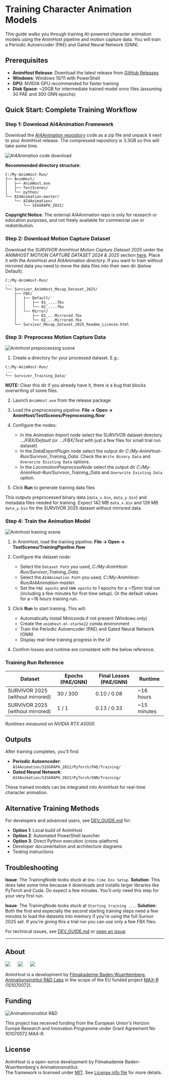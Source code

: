 # Training Character Animation Models

This guide walks you through training AI-powered character animation models using the AnimHost pipeline and motion capture data. You will train a Periodic Autoencoder (PAE) and Gated Neural Network (GNN).

## Prerequisites

- **AnimHost Release**: Download the latest release from [GitHub Releases](https://github.com/FilmakademieRnd/AnimHost/releases)
- **Windows**: Windows 10/11 with PowerShell
- **GPU**: NVIDIA GPU recommended for faster training
- **Disk Space**: ~20GB for intermediate trained model onnx files (assuming 30 PAE and 300 GNN epochs)

## Quick Start: Complete Training Workflow

### Step 1: Download AI4Animation Framework

Download the [AI4Animation repository](https://github.com/sebastianstarke/AI4Animation) code as a zip file and unpack it next to your AnimHost release. The compressed repository is 3.3GB so this will take some time.

![AI4Animation code download](<doc/resources/ai4animation_code_download_zip.png>)

**Recommended directory structure:**
```
C:/My-AnimHost-Run/
├── AnimHost/
│   ├── AnimHost.exe
│   ├── TestScenes/
│   └── python/
└── AI4Animation-master/
    └── AI4Animation/
        └── SIGGRAPH_2022/
```

**Copyright Notice**: The external AI4Animation repo is only for research or education purposes, and not freely available for commercial use or redistribution.

### Step 2: Download Motion Capture Dataset

Download the *SURVIVOR AnimHost Motion Capture Dataset 2025* under the *ANIMHOST MOTION CAPTURE DATASET 2024 & 2025* section [here](https://animationsinstitut.de/en/research/projects/max-r). Place it with the AnimHost and AI4Animation directory. If you want to train without mirrored data you need to move the data files into their own dir (below Default).
```
C:/My-AnimHost-Run/
...
└── Survivor_AnimHost_Mocap_Dataset_2025/
    ├── FBX/
    │   ├── Default/
    │   │   ├── 01_....fbx
    │   │   └── 02_....fbx
    │   └── Mirror/
    │       ├── 01_...Mirrored.fbx
    │       └── 02_...Mirrored.fbx
    └── Survivor_Mocap_dataset_2025_Readme_License.html
```

### Step 3: Preprocess Motion Capture Data

![Animhost preprocessing scene](<doc/resources/animhost_preprocessing_scene.png>)

1. Create a directory for your processed dataset. E.g.:
```
C:/My-AnimHost-Run/
...
└── Survivor_Training_Data/
```
**NOTE:** Clear this dir if you already have it, there is a bug that blocks overwriting of some files.

2. Launch `AnimHost.exe` from the release package

3. Load the preprocessing pipeline: **File → Open → AnimHost/TestScenes/Preprocessing.flow**

4. Configure the nodes:
   - In the *Animation Import* node select the SURVIVOR dataset directory *.../FBX/Default* (or *.../FBX/Test* with just a few files for small trial run dataset)
   - In the *DataExportPlugin* node select the output dir *C:/My-AnimHost-Run/Survivor_Training_Data*. Check the `Write Binary Data` and `Overwrite Existing Data` options.
   - In the *LocomotionPreprocessNode* select the output dir *C:/My-AnimHost-Run/Survivor_Training_Data* and `Overwrite Existing Data` option.

5. Click **Run** to generate training data files

This outputs preprocessed binary data (`data_x.bin`, `data_y.bin`) and metadata files needed for training. Expect 142 MB `data_x.bin` and 126 MB `data_y.bin` for the SURVIVOR 2025 dataset without mirrored data.

### Step 4: Train the Animation Model

![Animhost training scene](<doc/resources/animhost_training_scene.png>)

1. In AnimHost, load the training pipeline: **File → Open → TestScenes/TrainingPipeline.flow**

2. Configure the dataset node:
    - Select the `Dataset Path` you used, *C:/My-AnimHost-Run/Survivor_Training_Data*.
    - Select the `AI4Animation Path` you used, *C:/My-AnimHost-Run/AI4Animation-master*.
    - Set the `PAE epochs` and `GNN epochs` to 1 epochs for a ~15min trial run (including a few minutes for first time setup). Or the default values for a ~16 hours training run.

3. Click **Run** to start training. This will:
    - Automatically install Miniconda if not present (Windows only)
    - Create the `animhost-ml-starke22` conda environment
    - Train the Periodic Autoencoder (PAE) and Gated Neural Network (GNN)
    - Display real-time training progress in the UI

4. Confirm losses and runtime are consistent with the below reference.

### Training Run Reference

| Dataset | Epochs (PAE/GNN) | Final Losses (PAE/GNN) | Runtime |
|---------|------------------|------------------------|---------|
| SURVIVOR 2025 (without mirrored) | 30 / 300 | 0.10 / 0.08 | ~16 hours |
| SURVIVOR 2025 (without mirrored) | 1 / 1 | 0.13 / 0.33 | ~15 minutes |

*Runtimes measured on NVIDIA RTX A5000.*

## Outputs

After training completes, you'll find:

- **Periodic Autoencoder**: `AI4Animation/SIGGRAPH_2022/PyTorch/PAE/Training/`
- **Gated Neural Network**: `AI4Animation/SIGGRAPH_2022/PyTorch/GNN/Training/`

These trained models can be integrated into AnimHost for real-time character animation.


## Alternative Training Methods

For developers and advanced users, see [DEV_GUIDE.md](DEV_GUIDE.md) for:
- **Option 1**: Local build of AnimHost
- **Option 2**: Automated PowerShell launcher
- **Option 3**: Direct Python execution (cross-platform)
- Developer documentation and architecture diagrams
- Testing instructions


## Troubleshooting

**Issue**: The TrainingNode looks stuck at `One-time Env Setup`.
**Solution**: This does take some time because it downloads and installs larger libraries like PyTorch and Cuda. Do expect a few minutes. You'll only need this step for your very first run.

**Issue**: The TrainingNode looks stuck at `Starting training ...`.
**Solution**: Both the first and expecially the second starting training steps need a few minutes to load the datasets into memory if you're using the full Surivor 2025 set. If you're giving this a trial run you can use only a few FBX files.


For technical issues, see [DEV_GUIDE.md](DEV_GUIDE.md) or [open an issue](https://github.com/FilmakademieRnd/AnimHost/issues).

---

## About
![](/doc/resources/FA_AI_Logo.png) &nbsp;&nbsp;&nbsp;&nbsp;
![](/doc/resources/logo_rnd.jpg) &nbsp;&nbsp;&nbsp;&nbsp;
![](/doc/resources/Max-R_Logo.png)

AnimHost is a development by [Filmakademie Baden-Wuerttemberg](https://filmakademie.de/), [Animationsinstitut R&D Labs](http://research.animationsinstitut.de/) in the scope of the EU funded project [MAX-R](https://max-r.eu/) (101070072).

## Funding
![Animationsinstitut R&D](/doc/resources/EN_FundedbytheEU_RGB_POS_rs.png)

This project has received funding from the European Union's Horizon Europe Research and Innovation Programme under Grant Agreement No 101070072 MAX-R.

## License
AnimHost is a open-sorce development by Filmakademie Baden-Wuerttemberg's Animationsinstitut.  
The framework is licensed under [MIT](LICENSE.txt). See [License info file](LICENSE_Info.txt) for more details.
